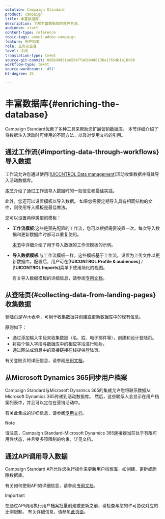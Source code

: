```yaml
---
solution: Campaign Standard
product: campaign
title: 丰富数据库
description: 了解丰富数据库的各种方法。
audience: start
content-type: reference
topic-tags: about-adobe-campaign
feature: 用户档案
role: 业务从业者
level: 中间
translation-type: tm+mt
source-git-commit: 088b49931ee5047fa6b949813ba17654b1e10d60
workflow-type: tm+mt
source-wordcount: '451'
ht-degree: 3%

---
```



# 丰富数据库{#enriching-the-database}

Campaign Standard优惠了多种工具来帮助您扩展营销数据库。 本节详细介绍了将数据注入活动时可使用的不同方法，以及对专用文档的引用。

## 通过工作流{#importing-data-through-workflows}导入数据

工作流允许您通过使用[[!UICONTROL Data management]](../../automating/using/about-data-management-activities.md)活动收集数据并将其导入活动数据库。

[本节](../../automating/using/about-data-import-and-export.md)介绍了通过工作流导入数据时的一般信息和最佳实践。

此外，您还可以设置模板以导入数据。 如果您需要定期导入具有相同结构的文件，则使用导入模板是最佳做法。

您可以设置两种类型的模板：

* **工作流模板**:这些是预先配置的工作流，您可以根据需要设置一次，每次导入数据和更新数据库时都可以重复使用。

   [本节](../../automating/using/creating-import-workflow-templates.md)中详细介绍了用于导入数据的工作流模板的示例。

* **导入数据模板**:与工作流模板一样，这些模板基于工作流，设置为上传文件以更新数据库。配置后，用户可在&#x200B;**[!UICONTROL Profile & audiences]** / **[!UICONTROL Imports]**&#x200B;菜单下使用简化的视图。

   有关导入数据模板的详细信息，请参阅[专用文档](../../automating/using/importing-data-with-import-templates.md)。

## 从登陆页{#collecting-data-from-landing-pages}收集数据

登陆页是Web表单，可用于收集数据并创建或更新数据库中的现有信息。

原则如下：

* 通过添加输入字段来收集数据（名、姓、电子邮件等），创建和设计登陆页。
* 将每个输入字段与数据库中的相应字段进行映射。
* 通过网站或消息中的直接链接在线提供登陆页。

有关登陆页的详细信息，请参阅[专用文档](../../channels/using/getting-started-with-landing-pages.md)。

## 从Microsoft Dynamics 365同步用户档案

Campaign Standard与Microsoft Dynamics 365的集成允许您将联系数据从Microsoft Dynamics 365传递到活动数据库。
然后，这些联系人会显示在用户档案列表中，并且可以定位在营销活动中。

有关此集成的详细信息，请参阅[专用文档](../../integrating/using/d365-acs-get-started.md)。

>[!NOTE]
>
>请注意，Campaign Standard-Microsoft Dynamics 365连接器当前处于有限可用性状态，并且受多项限制的约束，详见文档。

## 通过API调用导入数据

Campaign Standard API允许您执行操作来更新用户档案库，如创建、更新或删除数据库。

有关如何使用API的详细信息，请参阅[专用文档](../../api/using/get-started-apis.md)。

>[!IMPORTANT]
>
>在通过API调用执行用户档案批量创建或更新之前，请检查与您的许可协议对应的比例限制。 有关详细信息，请参见[此页面](https://helpx.adobe.com/legal/product-descriptions/campaign-standard.html#ITInfrastructureResourcesbyActiveProfilesTiers)。
